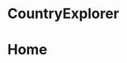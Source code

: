 # CountryExplorer

# Home
<p> 
   <img src="https://github.com/cvpathi/CountryExplorer/blob/main/__screenshots__/Home.png" width="500" title="home screenshot">
</p>
